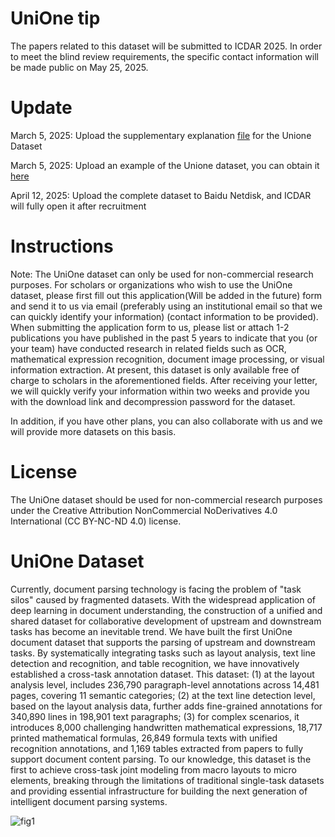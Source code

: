 # UniOne tip

The papers related to this dataset will be submitted to ICDAR 2025. In order to meet the blind review requirements, the specific contact information will be made public on May 25, 2025.

# Update

March 5, 2025: Upload the supplementary explanation [file](https://github.com/MaxTEX310/UniOne/blob/main/UniOne%20Supplementary%20Materials.pdf)  for the Unione Dataset

March 5, 2025: Upload an example of the Unione dataset, you can obtain it [here](https://drive.google.com/file/d/1qtyFW03FMDnDGGH-SNXyru378UEI4Wal/view?usp=sharing)

April 12, 2025: Upload the complete dataset to Baidu Netdisk, and ICDAR will fully open it after recruitment


# Instructions

Note: The UniOne dataset can only be used for non-commercial research purposes. For scholars or organizations who wish to use the UniOne dataset, please first fill out this application(Will be added in the future) form and send it to us via email (preferably using an institutional email so that we can quickly identify your information) (contact information to be provided). When submitting the application form to us, please list or attach 1-2 publications you have published in the past 5 years to indicate that you (or your team) have conducted research in related fields such as OCR, mathematical expression recognition, document image processing, or visual information extraction. At present, this dataset is only available free of charge to scholars in the aforementioned fields. After receiving your letter, we will quickly verify your information within two weeks and provide you with the download link and decompression password for the dataset.

In addition, if you have other plans, you can also collaborate with us and we will provide more datasets on this basis.

# License

The UniOne dataset should be used for non-commercial research purposes under the Creative Attribution NonCommercial NoDerivatives 4.0 International (CC BY-NC-ND 4.0) license.

# UniOne Dataset

Currently, document parsing technology is facing the problem of "task silos" caused by fragmented datasets. With the widespread application of deep learning in document understanding, the construction of a unified and shared dataset for collaborative development of upstream and downstream tasks has become an inevitable trend. We have built the first UniOne document dataset that supports the parsing of upstream and downstream tasks. By systematically integrating tasks such as layout analysis, text line detection and recognition, and table recognition, we have innovatively established a cross-task annotation dataset. This dataset: (1) at the layout analysis level, includes 236,790 paragraph-level annotations across 14,481 pages, covering 11 semantic categories; (2) at the text line detection level, based on the layout analysis data, further adds fine-grained annotations for 340,890 lines in 198,901 text paragraphs; (3) for complex scenarios, it introduces 8,000 challenging handwritten mathematical expressions, 18,717 printed mathematical formulas, 26,849 formula texts with unified recognition annotations, and 1,169 tables extracted from papers to fully support document content parsing. To our knowledge, this dataset is the first to achieve cross-task joint modeling from macro layouts to micro elements, breaking through the limitations of traditional single-task datasets and providing essential infrastructure for building the next generation of intelligent document parsing systems.

![fig1](https://github.com/user-attachments/assets/54d0e8f1-baed-4104-9b81-5ffc2e6dfae9)


